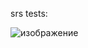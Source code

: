 srs tests:

![изображение](https://github.com/user-attachments/assets/32e68343-d54c-4c38-9a4a-51297f8b9949)
